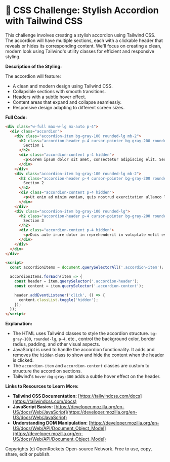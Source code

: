 # 🐞 CSS Challenge:  Stylish Accordion with Tailwind CSS


This challenge involves creating a stylish accordion using Tailwind CSS.  The accordion will have multiple sections, each with a clickable header that reveals or hides its corresponding content.  We'll focus on creating a clean, modern look using Tailwind's utility classes for efficient and responsive styling.

**Description of the Styling:**

The accordion will feature:

*   A clean and modern design using Tailwind CSS.
*   Collapsible sections with smooth transitions.
*   Headers with a subtle hover effect.
*   Content areas that expand and collapse seamlessly.
*   Responsive design adapting to different screen sizes.

**Full Code:**

```html
<div class="w-full max-w-lg mx-auto p-4">
  <div class="accordion">
    <div class="accordion-item bg-gray-100 rounded-lg mb-2">
      <h2 class="accordion-header p-4 cursor-pointer bg-gray-200 rounded-t-lg font-bold text-lg hover:bg-gray-300">
        Section 1
      </h2>
      <div class="accordion-content p-4 hidden">
        <p>Lorem ipsum dolor sit amet, consectetur adipiscing elit. Sed do eiusmod tempor incididunt ut labore et dolore magna aliqua.</p>
      </div>
    </div>
    <div class="accordion-item bg-gray-100 rounded-lg mb-2">
      <h2 class="accordion-header p-4 cursor-pointer bg-gray-200 rounded-t-lg font-bold text-lg hover:bg-gray-300">
        Section 2
      </h2>
      <div class="accordion-content p-4 hidden">
        <p>Ut enim ad minim veniam, quis nostrud exercitation ullamco laboris nisi ut aliquip ex ea commodo consequat.</p>
      </div>
    </div>
    <div class="accordion-item bg-gray-100 rounded-lg">
      <h2 class="accordion-header p-4 cursor-pointer bg-gray-200 rounded-t-lg font-bold text-lg hover:bg-gray-300">
        Section 3
      </h2>
      <div class="accordion-content p-4 hidden">
        <p>Duis aute irure dolor in reprehenderit in voluptate velit esse cillum dolore eu fugiat nulla pariatur.</p>
      </div>
    </div>
  </div>
</div>

<script>
  const accordionItems = document.querySelectorAll('.accordion-item');

  accordionItems.forEach(item => {
    const header = item.querySelector('.accordion-header');
    const content = item.querySelector('.accordion-content');

    header.addEventListener('click', () => {
      content.classList.toggle('hidden');
    });
  });
</script>
```


**Explanation:**

*   The HTML uses Tailwind classes to style the accordion structure.  `bg-gray-100`, `rounded-lg`, `p-4`, etc., control the background color, border radius, padding, and other visual aspects.
*   JavaScript is used to handle the accordion functionality.  It adds and removes the `hidden` class to show and hide the content when the header is clicked.
*   The `accordion-item` and `accordion-content` classes are custom to structure the accordion sections.
*  Tailwind's `hover:bg-gray-300` adds a subtle hover effect on the header.


**Links to Resources to Learn More:**

*   **Tailwind CSS Documentation:** [https://tailwindcss.com/docs](https://tailwindcss.com/docs)
*   **JavaScript Basics:**  [https://developer.mozilla.org/en-US/docs/Web/JavaScript](https://developer.mozilla.org/en-US/docs/Web/JavaScript)
*   **Understanding DOM Manipulation:** [https://developer.mozilla.org/en-US/docs/Web/API/Document_Object_Model](https://developer.mozilla.org/en-US/docs/Web/API/Document_Object_Model)


Copyrights (c) OpenRockets Open-source Network. Free to use, copy, share, edit or publish.

